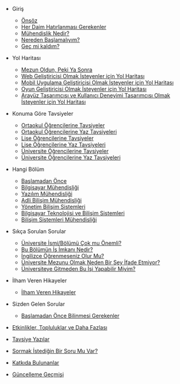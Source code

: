 * Giriş

  * [Önsöz](giris/onsoz.md)
  * [Her Daim Hatırlanması Gerekenler](giris/herdaimhatirlanmasigerekenler.md)
  * [Mühendislik Nedir?]()
  * [Nereden Başlamalıyım?]()
  * [Geç mi kaldım?]()

* Yol Haritası

  * [Mezun Oldun, Peki Ya Sonra]()
  * [Web Geliştiricisi Olmak İsteyenler için Yol Haritası]()
  * [Mobil Uygulama Geliştiricisi Olmak İsteyenler için Yol Haritası]()
  * [Oyun Geliştiricisi Olmak İsteyenler için Yol Haritası]()
  * [Arayüz Tasarımcısı ve Kullanıcı Deneyimi Tasarımcısı Olmak İsteyenler için Yol Haritası]()

* Konuma Göre Tavsiyeler

  * [Ortaokul Öğrencilerine Tavsiyeler]()
  * [Ortaokul Öğrencilerine Yaz Tavsiyeleri]()
  * [Lise Öğrencilerine Tavsiyeler]()
  * [Lise Öğrencilerine Yaz Tavsiyeleri]()
  * [Üniversite Öğrencilerine Tavsiyeler]()
  * [Üniversite Öğrencilerine Yaz Tavsiyeleri]()

* Hangi Bölüm

    * [Başlamadan Önce]()
    * [Bilgisayar Mühendisliği]()
    * [Yazılım Mühendisliği]()
    * [Adli Bilişim Mühendisliği]()
    * [Yönetim Bilişim Sistemleri]()
    * [Bilgisayar Teknolojisi ve Bilişim Sistemleri]()
    * [Bilişim Sistemleri Mühendisliği]()

* Sıkça Sorulan Sorular

    * [Üniversite İsmi/Bölümü Çok mu Önemli?]()
    * [Bu Bölümün İş İmkanı Nedir?]()
    * [İngilizce Öğrenmeseniz Olur Mu?]()
    * [Üniversite Mezunu Olmak Neden Bir Şey İfade Etmiyor?]()
    * [Üniversiteye Gitmeden Bu İşi Yapabilir Miyim?]()

* İlham Veren Hikayeler

    * [İlham Veren Hikayeler]()

* Sizden Gelen Sorular

    * [Başlamadan Önce Bilinmesi Gerekenler]()

* [Etkinlikler, Topluluklar ve Daha Fazlası](etkinliklertoplulukar.md)
* [Tavsiye Yazılar](tavsiyeyazilar.md)
* [Sormak İstediğin Bir Soru Mu Var?](sormakistediginbirsorumuvar.md)
* [Katkıda Bulunanlar](katkidabulunanlar.md)
* [Güncelleme Geçmişi](guncellemegecmisi.md)

